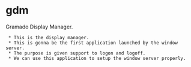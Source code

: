 # gdm

Gramado Display Manager.

```
 * This is the display manager.
 * This is gonna be the first application launched by the window server.
 * The purpose is given support to logon and logoff.
 * We can use this application to setup the window server properly.
```
